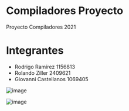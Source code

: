 # Compiladores Proyecto
Proyecto Compiladores 2021

# Integrantes

- Rodrigo Ramírez 1156813
- Rolando Ziller 2409621
- Giovanni Castellanos 1069405



![image](https://user-images.githubusercontent.com/83993066/139776278-7f5d65cd-a898-49b4-a1fb-63dfb9024c24.png)




![image](https://user-images.githubusercontent.com/83993066/139776626-4f42c328-2872-4f81-bf37-9e07baac98f0.png)

